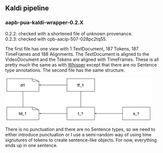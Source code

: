 ## Kaldi pipeline

### aapb-pua-kaldi-wrapper-0.2.X

0.2.2: checked with a shortened file of unknown provenance.<br/>
0.2.3: checked with cpb-aacip-507-028pc2tq55.

The first file has one view with 1 TextDocument, 187 Tokens, 187 TimeFrames and 188 Alignments. The TextDocument is aligned to the VideoDocument and the Tokens are aligned with TimeFrames. These is all pretty much the same as with [Whisper](whisper.md) except that there are no Sentence type annotations. The second file has the same structure.

<img src="images/kaldi.png" height=140>

There is no punctuation and there are no Sentence types, so we need to either introduce punctuation or I use a semi-random way of using time signutures of tokens to create sentence-like objects. For now, everything ends up in one sentence.
